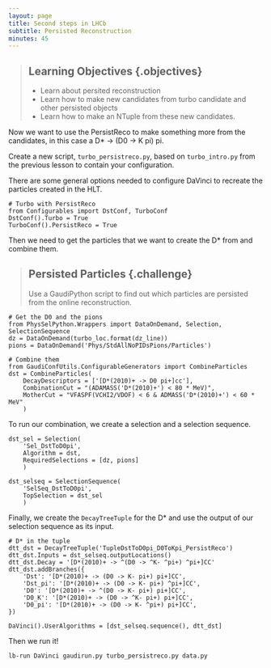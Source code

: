 ```yaml
---
layout: page
title: Second steps in LHCb
subtitle: Persisted Reconstruction
minutes: 45
---
```


> ## Learning Objectives {.objectives}
>
> * Learn about persited reconstruction
> * Learn how to make new candidates from turbo candidate and other persisted objects
> * Learn how to make an NTuple from these new candidates.

Now we want to use the PersistReco to make something more from the candidates,
in this case a D* -> (D0 -> K pi) pi.

Create a new script, `turbo_persistreco.py`, based on `turbo_intro.py` from the
previous lesson to contain your configuration.

There are some general options needed to configure DaVinci to recreate the
particles created in the HLT.
~~~ {.python}
# Turbo with PersistReco
from Configurables import DstConf, TurboConf
DstConf().Turbo = True
TurboConf().PersistReco = True
~~~

Then we need to get the particles that we want to create the D* from and combine
them.

> ## Persisted Particles {.challenge}
>
> Use a GaudiPython script to find out which particles are persisted from the
> online reconstruction.

~~~ {.python}
# Get the D0 and the pions
from PhysSelPython.Wrappers import DataOnDemand, Selection, SelectionSequence
dz = DataOnDemand(turbo_loc.format(dz_line))
pions = DataOnDemand('Phys/StdAllNoPIDsPions/Particles')

# Combine them
from GaudiConfUtils.ConfigurableGenerators import CombineParticles
dst = CombineParticles(
    DecayDescriptors = ['[D*(2010)+ -> D0 pi+]cc'],
    CombinationCut = "(ADAMASS('D*(2010)+') < 80 * MeV)",
    MotherCut = "VFASPF(VCHI2/VDOF) < 6 & ADMASS('D*(2010)+') < 60 * MeV"
    )
~~~

To run our combination, we create a selection and a selection sequence.
~~~ {.python}
dst_sel = Selection(
    'Sel_DstToD0pi',
    Algorithm = dst,
    RequiredSelections = [dz, pions]
    )

dst_selseq = SelectionSequence(
    'SelSeq_DstToD0pi',
    TopSelection = dst_sel
    )
~~~

Finally, we create the `DecayTreeTuple` for the D* and use the output of our selection
sequence as its input.

~~~ {.python}
# D* in the tuple
dtt_dst = DecayTreeTuple('TupleDstToD0pi_D0ToKpi_PersistReco')
dtt_dst.Inputs = dst_selseq.outputLocations()
dtt_dst.Decay = '[D*(2010)+ -> ^(D0 -> ^K- ^pi+) ^pi+]CC'
dtt_dst.addBranches({
    'Dst': '[D*(2010)+ -> (D0 -> K- pi+) pi+]CC',
    'Dst_pi': '[D*(2010)+ -> (D0 -> K- pi+) ^pi+]CC',
    'D0': '[D*(2010)+ -> ^(D0 -> K- pi+) pi+]CC',
    'D0_K': '[D*(2010)+ -> (D0 -> ^K- pi+) pi+]CC',
    'D0_pi': '[D*(2010)+ -> (D0 -> K- ^pi+) pi+]CC',
})

DaVinci().UserAlgorithms = [dst_selseq.sequence(), dtt_dst]
~~~

Then we run it!

```shell
lb-run DaVinci gaudirun.py turbo_persistreco.py data.py
```
